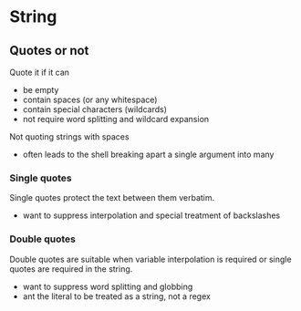 # String

## Quotes or not
Quote it if it can
- be empty
- contain spaces (or any whitespace)
- contain special characters (wildcards)
- not require word splitting and wildcard expansion

Not quoting strings with spaces
- often leads to the shell breaking apart a single argument into many

### Single quotes
Single quotes protect the text between them verbatim.
- want to suppress interpolation and special treatment of backslashes

### Double quotes
Double quotes are suitable when variable interpolation is required or single quotes are required in the string.
- want to suppress word splitting and globbing
- ant the literal to be treated as a string, not a regex

